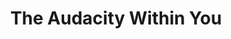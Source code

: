---
layout:       post
title:        The Audacity Within You
url:          "/posts/bravery.html"
canonical_url: "/posts/bravery.html"
redirect_to: /posts/bravery.html
---